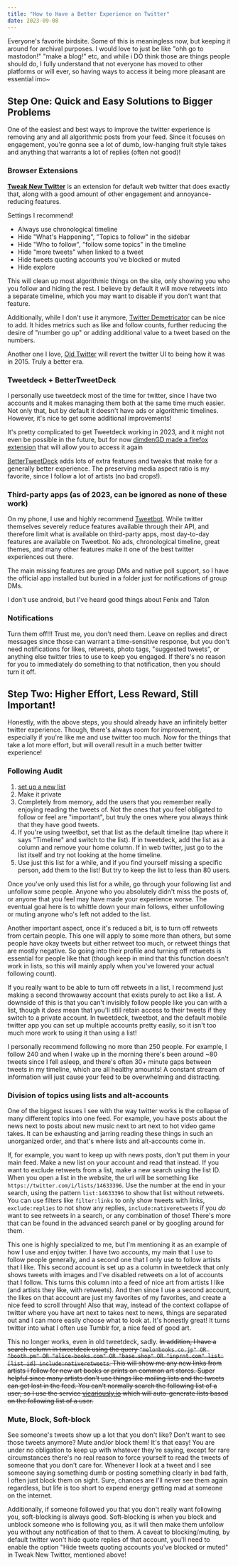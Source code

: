 ```yaml
---
title: "How to Have a Better Experience on Twitter"
date: 2023-09-08
---
```


Everyone's favorite birdsite. Some of this is meaningless now, but keeping it around for archival purposes. I would love to just be like "ohh go to mastodon!" "make a blog!" etc, and while i DO think those are things people should do, I fully understand that not everyone has moved to other platforms or will ever, so having ways to access it being more pleasant are essential imo~

## Step One: Quick and Easy Solutions to Bigger Problems

One of the easiest and best ways to improve the twitter experience is removing any and all algorithmic posts from your feed. Since it focuses on engagement, you're gonna see a lot of dumb, low-hanging fruit style takes and anything that warrants a lot of replies (often not good)!

### Browser Extensions

**[Tweak New Twitter](https://github.com/insin/tweak-new-twitter)** is an extension for default web twitter that does exactly that, along with a good amount of other engagement and annoyance-reducing features.

Settings I recommend!

- Always use chronological timeline
- Hide "What's Happening", "Topics to follow" in the sidebar
- Hide "Who to follow", "follow some topics" in the timeline
- Hide "more tweets" when linked to a tweet
- Hide tweets quoting accounts you've blocked or muted
- Hide explore

This will clean up most algorithmic things on the site, only showing you who you follow and hiding the rest. I believe by default it will move retweets into a separate timeline, which you may want to disable if you don't want that feature.

Additionally, while I don't use it anymore, [Twitter Demetricator](https://bengrosser.com/projects/twitter-demetricator/) can be nice to add. It hides metrics such as like and follow counts, further reducing the desire of "number go up" or adding additional value to a tweet based on the numbers.

Another one I love, [Old Twitter](https://github.com/dimdenGD/OldTwitter) will revert the twitter UI to being how it was in 2015. Truly a better era.

### Tweetdeck + BetterTweetDeck

I personally use tweetdeck most of the time for twitter, since I have two accounts and it makes managing them both at the same time much easier. Not only that, but by default it doesn't have ads or algorithmic timelines. However, it's nice to get some additional improvements!

It's pretty complicated to get Tweetdeck working in 2023, and it might not even be possible in the future, but for now [dimdenGD made a firefox extension](https://github.com/dimdenGD/OldTweetDeck) that will allow you to access it again

[BetterTweetDeck](https://github.com/eramdam/BetterTweetDeck/) adds lots of extra features and tweaks that make for a generally better experience. The preserving media aspect ratio is my favorite, since I follow a lot of artists (no bad crops!).

### Third-party apps (as of 2023, can be ignored as none of these work)

On my phone, I use and highly recommend [Tweetbot](https://tapbots.com/tweetbot/). While twitter themselves severely reduce features available through their API, and therefore limit what is available on third-party apps, most day-to-day features are available on Tweetbot. No ads, chronological timeline, great themes, and many other features make it one of the best twitter experiences out there.

The main missing features are group DMs and native poll support, so I have the official app installed but buried in a folder just for notifications of group DMs.

I don't use android, but I've heard good things about Fenix and Talon

### Notifications

Turn them off!!! Trust me, you don't need them. Leave on replies and direct messages since those can warrant a time-sensitive response, but you don't need notifications for likes, retweets, photo tags, "suggested tweets", or anything else twitter tries to use to keep you engaged. If there's no reason for you to immediately do something to that notification, then you should turn it off.

## Step Two: Higher Effort, Less Reward, Still Important!

Honestly, with the above steps, you should already have an infinitely better twitter experience. Though, there's always room for improvement, especially if you're like me and use twitter too much. Now for the things that take a lot more effort, but will overall result in a much better twitter experience!

### Following Audit

1. [set up a new list](https://twitter.com/i/lists/create)
2. Make it private
3. Completely from memory, add the users that you remember really enjoying reading the tweets of. Not the ones that you feel obligated to follow or feel are "important", but truly the ones where you always think that they have good tweets.
4. If you're using tweetbot, set that list as the default timeline (tap where it says "Timeline" and switch to the list). If in tweetdeck, add the list as a column and remove your home column. If in web twitter, just go to the list itself and try not looking at the home timeline.
5. Use just this list for a while, and if you find yourself missing a specific person, add them to the list! But try to keep the list to less than 80 users.

Once you've only used this list for a while, go through your following list and unfollow some people. Anyone who you absolutely didn't miss the posts of, or anyone that you feel may have made your experience worse. The eventual goal here is to whittle down your main follows, either unfollowing or muting anyone who's left not added to the list.

Another important aspect, once it's reduced a bit, is to turn off retweets from certain people. This one will apply to some more than others, but some people have okay tweets but either retweet too much, or retweet things that are mostly negative. So going into their profile and turning off retweets is essential for people like that (though keep in mind that this function doesn't work in lists, so this will mainly apply when you've lowered your actual following count).

If you really want to be able to turn off retweets in a list, I recommend just making a second throwaway account that exists purely to act like a list. A downside of this is that you can't invisibly follow people like you can with a list, though it *does* mean that you'll still retain access to their tweets if they switch to a private account. In tweetdeck, tweetbot, and the default mobile twitter app you can set up multiple accounts pretty easily, so it isn't too much more work to using it than using a list!

I personally recommend following no more than 250 people. For example, I follow 240 and when I wake up in the morning there's been around ~80 tweets since I fell asleep, and there's often 30+ minute gaps between tweets in my timeline, which are all healthy amounts! A constant stream of information will just cause your feed to be overwhelming and distracting.

### Division of topics using lists and alt-accounts

One of the biggest issues I see with the way twitter works is the collapse of many different topics into one feed. For example, you have posts about the news next to posts about new music next to art next to hot video game takes. It can be exhausting and jarring reading these things in such an unorganized order, and that's where lists and alt-accounts come in.

If, for example, you want to keep up with news posts, don't put them in your main feed. Make a new list on your account and read that instead. If you want to exclude retweets from a list, make a new search using the list ID. When you open a list in the website, the url will be something like `https://twitter.com/i/lists/14633396`. Use the number at the end in your search, using the pattern `list:14633396` to show that list without retweets. You can use filters like `filter:links` to only show tweets with links, `exclude:replies` to not show any replies, `include:nativeretweets` if you *do* want to see retweets in a search, or any combination of those! There's more that can be found in the advanced search panel or by googling around for them.

This one is highly specialized to me, but I'm mentioning it as an example of how I use and enjoy twitter. I have two accounts, my main that I use to follow people generally, and a second one that I only use to follow artists that I like. This second account is set up as a column in tweetdeck that only shows tweets with images and I've disabled retweets on a lot of accounts that I follow. This turns this column into a feed of nice art from artists I like (and artists they like, with retweets). And then since I use a second account, the likes on that account are just my favorites of my favorites, and create a nice feed to scroll through! Also that way, instead of the context collapse of twitter where you have art next to takes next to news, things are separated out and I can more easily choose what to look at. It's honestly great! It turns twitter into what I often use Tumblr for, a nice feed of good art.

This no longer works, even in old tweetdeck, sadly. ~~In addition, I have a search column in tweetdeck using the query `"melonbooks.co.jp" OR "booth.pm" OR "alice-books.com" OR "base.shop" OR "inprnt.com" list:[list id] include:nativeretweets`. This will show me any new links from artists I follow for new art books or prints on common art stores. Super helpful since many artists don't use things like mailing lists and the tweets can get lost in the feed. You can't normally search the following list of a user, so I use the service [vicariously.io](https://vicariously.io/) which will auto-generate lists based on the following list of a user.~~

### Mute, Block, Soft-block

See someone's tweets show up a lot that you don't like? Don't want to see those tweets anymore? Mute and/or block them! It's that easy! You are under no obligation to keep up with whatever they're saying, except for rare circumstances there's no real reason to force yourself to read the tweets of someone that you don't care for. Whenever I look at a tweet and I see someone saying something dumb or posting something clearly in bad faith, I often just block them on sight. Sure, chances are I'll never see them again regardless, but life is too short to expend energy getting mad at someone on the internet.

Additionally, if someone followed you that you don't really want following you, soft-blocking is always good. Soft-blocking is when you block and unblock someone who is following you, as it will then make them unfollow you without any notification of that to them. A caveat to blocking/muting, by default twitter won't hide quote replies of that account, you'll need to enable the option "Hide tweets quoting accounts you've blocked or muted" in Tweak New Twitter, mentioned above!
